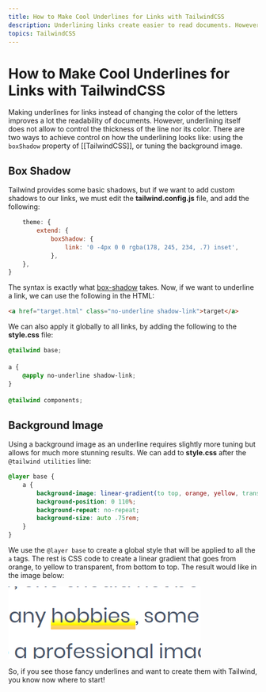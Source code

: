 ```yaml
---
title: How to Make Cool Underlines for Links with TailwindCSS
description: Underlining links create easier to read documents. However, the underline itself tends to be plain. It is possible to make much better looking underlines using box shadows. 
topics: TailwindCSS
---
```

# How to Make Cool Underlines for Links with TailwindCSS
Making underlines for links instead of changing the color of the letters improves a lot the readability of documents. However, underlining itself does not allow to control the thickness of the line nor its color. There are two ways to achieve control on how the underlining looks like: using the ``boxShadow`` property of [[TailwindCSS]], or tuning the background image.  

## Box Shadow
Tailwind provides some basic shadows, but if we want to add custom shadows to our links, we must edit the **tailwind.config.js** file, and add the following:

```javascript
    theme: {
        extend: {
            boxShadow: {
                link: '0 -4px 0 0 rgba(178, 245, 234, .7) inset',
            },
	},
}
```

The syntax is exactly what [box-shadow](https://www.w3schools.com/CSSref/css3_pr_box-shadow.asp) takes. Now, if we want to underline a link, we can use the following in the HTML:

```html
<a href="target.html" class="no-underline shadow-link">target</a>
```

We can also apply it globally to all links, by adding the following to the **style.css** file:

```css
@tailwind base;

a {
    @apply no-underline shadow-link;
}

@tailwind components;
```

## Background Image
Using a background image as an underline requires slightly more tuning but allows for much more stunning results. We can add to **style.css** after the ``@tailwind utilities`` line:

```css
@layer base {
    a {
        background-image: linear-gradient(to top, orange, yellow, transparent);
        background-position: 0 110%;
        background-repeat: no-repeat;
        background-size: auto .75rem;
    }
}
```

We use the ``@layer base`` to create a global style that will be applied to all the ``a`` tags. The rest is CSS code to create a linear gradient that goes from orange, to yellow to transparent, from bottom to top. The result would like in the image below:

![](fancy_underline.png)

So, if you see those fancy underlines and want to create them with Tailwind, you know now where to start!